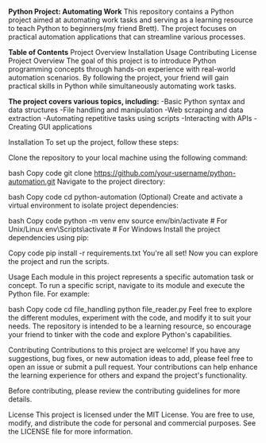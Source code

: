 **Python Project: Automating Work**
This repository contains a Python project aimed at automating work tasks and serving as a learning resource to teach Python to beginners(my friend Brett). The project focuses on practical automation applications that can streamline various processes.

**Table of Contents**
Project Overview
Installation
Usage
Contributing
License
Project Overview
The goal of this project is to introduce Python programming concepts through hands-on experience with real-world automation scenarios. By following the project, your friend will gain practical skills in Python while simultaneously automating work tasks.

**The project covers various topics, including:**
  -Basic Python syntax and data structures
  -File handling and manipulation
  -Web scraping and data extraction
  -Automating repetitive tasks using scripts
  -Interacting with APIs
  -Creating GUI applications


Installation
To set up the project, follow these steps:

Clone the repository to your local machine using the following command:

bash
Copy code
git clone https://github.com/your-username/python-automation.git
Navigate to the project directory:

bash
Copy code
cd python-automation
(Optional) Create and activate a virtual environment to isolate project dependencies:

bash
Copy code
python -m venv env
source env/bin/activate   # For Unix/Linux
env\Scripts\activate      # For Windows
Install the project dependencies using pip:

Copy code
pip install -r requirements.txt
You're all set! Now you can explore the project and run the scripts.

Usage
Each module in this project represents a specific automation task or concept. To run a specific script, navigate to its module and execute the Python file. For example:

bash
Copy code
cd file_handling
python file_reader.py
Feel free to explore the different modules, experiment with the code, and modify it to suit your needs. The repository is intended to be a learning resource, so encourage your friend to tinker with the code and explore Python's capabilities.

Contributing
Contributions to this project are welcome! If you have any suggestions, bug fixes, or new automation ideas to add, please feel free to open an issue or submit a pull request. Your contributions can help enhance the learning experience for others and expand the project's functionality.

Before contributing, please review the contributing guidelines for more details.

License
This project is licensed under the MIT License. You are free to use, modify, and distribute the code for personal and commercial purposes. See the LICENSE file for more information.


